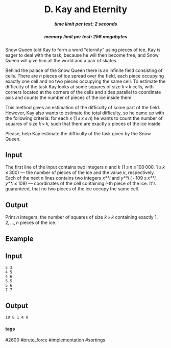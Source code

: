 <h1 style='text-align: center;'> D. Kay and Eternity</h1>

<h5 style='text-align: center;'>time limit per test: 2 seconds</h5>
<h5 style='text-align: center;'>memory limit per test: 256 megabytes</h5>

Snow Queen told Kay to form a word "eternity" using pieces of ice. Kay is eager to deal with the task, because he will then become free, and Snow Queen will give him all the world and a pair of skates.

Behind the palace of the Snow Queen there is an infinite field consisting of cells. There are *n* pieces of ice spread over the field, each piece occupying exactly one cell and no two pieces occupying the same cell. To estimate the difficulty of the task Kay looks at some squares of size *k* × *k* cells, with corners located at the corners of the cells and sides parallel to coordinate axis and counts the number of pieces of the ice inside them.

This method gives an estimation of the difficulty of some part of the field. However, Kay also wants to estimate the total difficulty, so he came up with the following criteria: for each *x* (1 ≤ *x* ≤ *n*) he wants to count the number of squares of size *k* × *k*, such that there are exactly *x* pieces of the ice inside.

Please, help Kay estimate the difficulty of the task given by the Snow Queen.

## Input

The first line of the input contains two integers *n* and *k* (1 ≤ *n* ≤ 100 000, 1 ≤ *k* ≤ 300) — the number of pieces of the ice and the value *k*, respectively. Each of the next *n* lines contains two integers *x**i* and *y**i* ( - 109 ≤ *x**i*, *y**i* ≤ 109) — coordinates of the cell containing *i*-th piece of the ice. It's guaranteed, that no two pieces of the ice occupy the same cell.

## Output

Print *n* integers: the number of squares of size *k* × *k* containing exactly 1, 2, ..., *n* pieces of the ice.

## Example

## Input


```
5 3  
4 5  
4 6  
5 5  
5 6  
7 7  

```
## Output


```
10 8 1 4 0   

```


#### tags 

#2600 #brute_force #implementation #sortings 